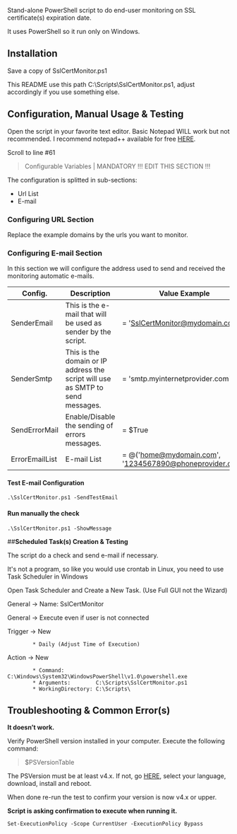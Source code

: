Stand-alone PowerShell script to do end-user monitoring on SSL certificate(s) expiration date.

It uses PowerShell so it run only on Windows.

## **Installation**

Save a copy of SslCertMonitor.ps1

This README use this path C:\Scripts\SslCertMonitor.ps1, adjust accordingly if you use something else.

## **Configuration, Manual Usage & Testing**

Open the script in your favorite text editor. Basic Notepad WILL work but not recommended. I recommend notepad++ available for free [HERE](https://notepad-plus-plus.org/).

Scroll to line #61

> Configurable Variables | MANDATORY !!! EDIT THIS SECTION !!!

The configuration is splitted in sub-sections:

 - Url List
 - E-mail

### **Configuring URL Section**

Replace the example domains by the urls you want to monitor.
 
### **Configuring E-mail Section**

In this section we will configure the address used to send and received the monitoring automatic e-mails.

Config.          | Description                                                                    | Value Example
------------     | -------------                                                                  | -------------
SenderEmail      | This is the e-mail that will be used as sender by the script.                  | = 'SslCertMonitor@mydomain.com'
SenderSmtp       | This is the domain or IP address the script will use as SMTP to send messages. | = 'smtp.myinternetprovider.com'
SendErrorMail    | Enable/Disable the sending of errors messages.                                 | = $True
ErrorEmailList   | E-mail List                                                                    | = @('home@mydomain.com', '1234567890@phoneprovider.com')
 
#### Test E-mail Configuration

`.\SslCertMonitor.ps1 -SendTestEmail`

#### Run manually the check

`.\SslCertMonitor.ps1 -ShowMessage`

##**Scheduled Task(s) Creation & Testing**

The script do a check and send e-mail if necessary.

It's not a program, so like you would use crontab in Linux, you need to use Task Scheduler in Windows

Open Task Scheduler and Create a New Task. (Use Full GUI not the Wizard)

General -> Name: SslCertMonitor

General -> Execute even if user is not connected

Trigger -> New

			* Daily (Adjust Time of Execution)
			
Action  -> New

			* Command:          C:\Windows\System32\WindowsPowerShell\v1.0\powershell.exe
			* Arguments:        C:\Scripts\SslCertMonitor.ps1
			* WorkingDirectory: C:\Scripts\

## **Troubleshooting & Common Error(s)**

**It doesn’t work.**

Verify PowerShell version installed in your computer. Execute the following command:

> $PSVersionTable

The PSVersion must be at least v4.x.
If not, go [HERE](https://www.microsoft.com/en-us/download/details.aspx?id=40855), select your language, download, install and reboot.

When done re-run the test to confirm your version is now v4.x or upper.

**Script is asking confirmation to execute when running it.**

`Set-ExecutionPolicy -Scope CurrentUser -ExecutionPolicy Bypass`

